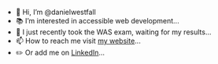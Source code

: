 - 👋 Hi, I’m @danielwestfall
- :books: I’m interested in accessible web development...
- 🌱 I just recently took the WAS exam, waiting for my results...
- 📫 How to reach me visit [my website](https://codea11y.dev/)...
- :pencil2: Or add me on [LinkedIn](https://www.linkedin.com/in/danielwestfall/)...

<!---
danielwestfall/danielwestfall is a ✨ special ✨ repository because its `README.md` (this file) appears on your GitHub profile.
You can click the Preview link to take a look at your changes.
--->
